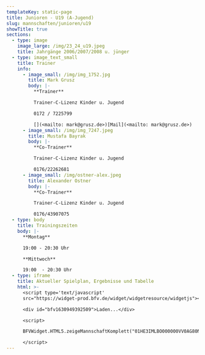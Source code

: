 ```yaml
---
templateKey: static-page
title: Junioren - U19 (A-Jugend)
slug: mannschaften/junioren/u19
showTitle: true
sections:
  - type: image
    image_large: /img/23_24_u19.jpeg
    title: Jahrgänge 2006/2007/2008 u. jünger
  - type: image_text_small
    title: Trainer
    info:
      - image_small: /img/img_1752.jpg
        title: Mark Grusz
        body: |-
          **Trainer**

          Trainer-C-Lizenz Kinder u. Jugend

          0172 / 7225799

          [](<mailto: mark@grusz.de>)[Mail](<mailto: mark@grusz.de>)
      - image_small: /img/img_7247.jpeg
        title: Mustafa Bayrak
        body: |-
          **Co-Trainer**

          Trainer-C-Lizenz Kinder u. Jugend

          0176/22262681
      - image_small: /img/ostner-alex.jpeg
        title: Alexander Ostner
        body: |-
          **Co-Trainer**

          Trainer-C-Lizenz Kinder u. Jugend

          0176/43907075
  - type: body
    title: Trainingszeiten
    body: |-
      **Montag**

      19:00 - 20:30 Uhr

      **Mittwoch**

      19:00  - 20:30 Uhr
  - type: iframe
    title: Aktueller Spielplan, Ergebnisse und Tabelle
    html: >-
      <script type='text/javascript'
      src="https://widget-prod.bfv.de/widget/widgetresource/widgetjs"></script>

      <div id="bfv1630949392509">Laden...</div>

      <script>

      BFVWidget.HTML5.zeigeMannschaftKomplett("01HE3IMLBO000000VV0AG80NVTE4NR7G", "bfv1630949392509", { height: "800", width: "350", selectedTab:BFVWidget.HTML5.mannschaftTabs.spiele, colorResults: "undefined" , colorNav: "undefined" , colorClubName : "undefined" , backgroundNav: "undefined"});

      </script>
---
```

